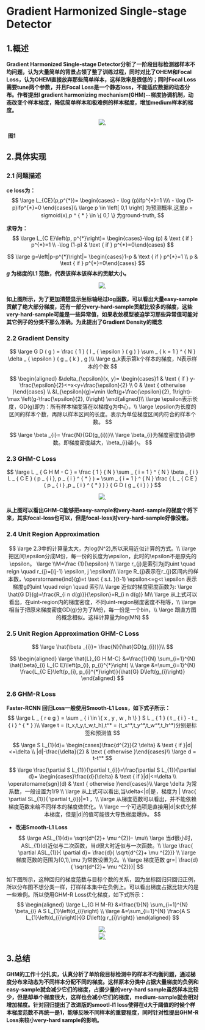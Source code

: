 

# **Gradient Harmonized Single-stage Detector**

## 1.概述

**Gradient Harmonized Single-stage Detector分析了一阶段目标检测器样本不均问题，认为大量简单的背景占领了整了训练过程，同时对比了OHEM和Focal Loss，认为OHEM直接放弃那些简单样本，这样效率是很低的；同时Focal Loss需要tune两个参数，并且Focal Loss是一个静态loss，不能适应数据的动态分布。作者提出l gradient harmonizing mechanism(GHM)--梯度协调机制，动态改变个样本梯度，降低简单样本和极难例的样本梯度，增加medium样本的梯度。**

<div align=center>
<img src="https://note.youdao.com/yws/api/personal/file/WEB1b45e92c4508e01600aa7aa5ca082815?method=download&shareKey=3154e09077310f9c51e674ab6ac5b187"/>.
</div>


​																								**图1**

## 2.具体实现

### 2.1 问题描述

**ce loss为：**
$$
\large L_{CE}(p,p^{*})= \begin{cases} - \log (p)ifp^{*}=1 \\\\ - \log (1-p)ifp^{*}=0 \end{cases}\\
 \large p \in \left[ 0,1 \right] 为预测概率,这里p = sigmoid(x),p ^ { * } \in \{ 0,1 \} 为ground-truth,
$$


**求导为：**
$$
\large L_{C E}\left(p, p^{*}\right)= \begin{cases}-\log (p) & \text { if } p^{*}=1 \\ -\log (1-p) & \text { if } p^{*}=0\end{cases}
$$


$$
\large g=\left|p-p^{*}\right|= \begin{cases}1-p & \text { if } p^{*}=1 \\ p & \text { if } p^{*}=0\end{cases}
$$
***g* 为梯度的L1 范数，代表该样本该样本的贡献大小。**

<div align=center>
<img src="https://note.youdao.com/yws/api/personal/file/WEB24e9da2e4fe54ea631404da8b601d61d?method=download&shareKey=e14ea15f0cd70c6445af90071ad00571"/>.
</div>

**如上图所示，为了更加清楚显示坐标轴经过log函数，可以看出大量easy-sample贡献了绝大部分梯度，还有一部分very-hard-sample贡献比较多的梯度，这些very-hard-sample可能是一些异常值，如果收敛模型被迫学习那些异常值可能对其它例子的分类不那么准确。为此提出了Gradient Density的概念**



### 2.2 Gradient Density

$$
\large G D ( g ) = \frac { 1 } { l _ { \epsilon } ( g ) } \sum _ { k = 1 } ^ { N } \delta _ { \epsilon } ( g _ { k } , g )\\
\large g_k表示第k个样本的梯度，N表示样本的个数
$$

$$
\begin{aligned}
&\delta_{\epsilon}(x, y)= \begin{cases}1 & \text { if } y-\frac{\epsilon}{2}<=x<y+\frac{\epsilon}{2} \\
0 & \text { otherwise }\end{cases} \\
&l_{\epsilon}(g)=\min \left(g+\frac{\epsilon}{2}, 1\right)-\max \left(g-\frac{\epsilon}{2}, 0\right)
\end{aligned}\\
\large \epsilon表示长度，GD(g)即为：所有样本梯度落在以梯度g为中心，\\ 
\large \epsilon为长度的区间的样本个数，再除以样本区间的长度。表示为单位梯度区间内符合的样本个数。
$$

$$
\large \beta _{i}= \frac{N}{GD(g_{i})}\\
\large \beta_{i}为梯度密度协调参数。即梯度密度越大，\beta_{i}越小。
$$



### 2.3 **GHM-C Loss**

$$
\large L _ { G H M - C } = \frac { 1 } { N } \sum _ { i = 1 } ^ { N } \beta _ { i } L _ { C E } ( p _ { i }, p _ { i } ^ { * } ) = \sum _ { i = 1 } ^ { N } \frac { L _ { C E } ( p _ { i } ,p _ { i } ^ { * } ) } { G D ( g _ { i } ) }
$$

<div align=center>
<img src="https://note.youdao.com/yws/api/personal/file/WEB44e8811bc1afb7922845c22d8fadf395?method=download&shareKey=3f6acd1ebf0beb99f83b5791013c5f45"/>.
</div>

**从上图可以看出GHM-C能够把easy-sample和very-hard-sample的梯度个将下来，其实focal-loss也可以，但是focal-loss对very-hard-sample好像没辙。**



### 2.4 Unit Region Approximation

$$
\large 2.3中的计算量太大，为log(N^2),所以采用近似计算的方式。\\
\large 把区间\epsilon分成M份，每一份的长度为\epsilon，此时的\epsilon不是原先的\epsilon。
\large \\M=\frac {1}{\epsilon} \\
\large r_{j}是索引为j的uint \quad reign \quad r_{j}=[(j-1) \epsilon, j \epsilon)\\
\large R_{j}表示在r_{j}区间内的样本数，\operatorname{ind}(g)=t \text { s.t. }(t-1) \epsilon<=g<t \epsilon 表示梯度g的uint \quad reign \quad 索引\\
\large 近似的梯度密度函数为:
\large \hat{G D}(g)=\frac{R_{i n d(g)}}{\epsilon}=R_{i n d(g)} M\\
\large 从上式可以看出，在uint-region内的梯度密度，不同uint-region梯度密度不相等，\\
\large 相当于把原来梯度密度GD(g)分为了M份，每一份是一个bin，\\
\large 跟直方图的概念相似。这样计算量为log(MN)
$$



### 2.5 Unit Region Approximation GHM-C Loss

$$
\large \hat{\beta _{i}}= \frac{N}{\hat{GD(g_{i})}}\\
$$

$$
\begin{aligned}
\large \hat{L}_{G H M-C} &=\frac{1}{N} \sum_{i=1}^{N} \hat{\beta}_{i} L_{C E}\left(p_{i}, p_{i}^{*}\right) \\
\large &=\sum_{i=1}^{N} \frac{L_{C E}\left(p_{i}, p_{i}^{*}\right)}{\hat{G} D\left(g_{i}\right)}
\end{aligned}
$$

### 2.6 **GHM-R Loss**

**Faster-RCNN 回归Loss一般使用Smooth-L1 Loss，如下式子所示：**
$$
\large L _ { r e g } = \sum _ { i \in \{ x , y , w , h \} } S L _ { 1 } ( t _ { i } - t _ { i } ^ { * } )\\
\large t = (t_x,t_y,t_w,t_h),t^* = (t_x^*,t_y^*,t_w^*,t_h^*)分别是标签和预测值
$$

$$
\large S L_{1}(d)= \begin{cases}\frac{d^{2}}{2 \delta} & \text { if }|d|<=\delta \\ |d|-\frac{\delta}{2} & \text { otherwise }\end{cases}\\
\large d = t-t^*
$$

$$
\large \frac{\partial S L_{1}}{\partial t_{i}}=\frac{\partial S L_{1}}{\partial d}= \begin{cases}\frac{d}{\delta} & \text { if }|d|<=\delta \\ \operatorname{sgn}(d) & \text { otherwise }\end{cases}\\
\large \delta 为常系数，一般设置为1/9 \\
\large 从上式可以看出,当\delta<|d|是，梯度为 | \frac{ \partial SL_{1}}{ \partial t_{i}}|=1 ，\\
\large 从梯度范数可以看出，并不能依赖梯度范数来给不同样本的梯度做优化。\\
\large 一个可选项是直接用|d|来优化样本梯度，但是|d|的值可能很大导致梯度爆炸。
$$

- **改进Smooth-L1 Loss**
  $$
  \large ASL_{1}(d)= \sqrt{d^{2}+ \mu ^{2}}- \mu\\
  \large 当d很小时，ASL_{1}(d)近似与二次函数，当d很大时近似与一次函数。\\
  \large  \frac{ \partial ASL_{1}}{ \partial d}= \frac{d}{ \sqrt{d^{2}+ \mu ^{2}}} \\
  \large 梯度范数的范围为[0,1),\mu 为常数设置为2。\\
  \large  梯度范数 gr=| \frac{d}{ \sqrt{d^{2}+ \mu ^{2}}}| 
  $$
  

如下图所示，这种回归的梯度范数与目标个数的关系，因为坐标回归只回归正例，所以分布图不想分类一样，打样样本集中在负例上。可以看出梯度占据比较大的是一些难例。所以使用GHM-R Loss优化梯度，如下式所示：
$$
\begin{aligned}
\large L_{G H M-R} &=\frac{1}{N} \sum_{i=1}^{N} \beta_{i} A S L_{1}\left(d_{i}\right) \\
\large &=\sum_{i=1}^{N} \frac{A S L_{1}\left(d_{i}\right)}{G D\left(g r_{i}\right)}
\end{aligned}
$$


<div align=center>
<img src="https://note.youdao.com/yws/api/personal/file/WEBe6b33c9b1e39a8aa7ba5d1052e547267?method=download&shareKey=997a325c128eb230e2f848fb443ac3c7"/>.
</div>

<div align=center>
<img src="https://note.youdao.com/yws/api/personal/file/WEB29e0e96fb4481ef80858e571c6716804?method=download&shareKey=8373c7ceeafaedc199302852646341e0"/>.
</div>

## 3.总结

**GHM的工作十分扎实，认真分析了单阶段目标检测中的样本不均衡问题，通过梯度分布来动态为不同样本分配不同的梯度。这样原本分类中占据大量梯度的负例和easy-sample就会减少它们的梯度，占据少量的very-hard sample虽然样本比较少，但是却单个梯度很大，这样也会减小它们的梯度，medium-sample就会相对增加梯度。针对回归提出了改进版的smootl-l1 loss使得在d大于阈值的时候个样本梯度范数不再统一是1，能够反映不同样本的重要程度，同时针对性提出GHM-R Loss来较小very-hard sample的影响。**